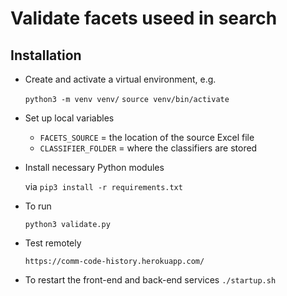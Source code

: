 # Validate facets useed in search

## Installation

- Create and activate a virtual environment, e.g.

  `python3 -m venv venv/`
  `source venv/bin/activate`

- Set up local variables

  - `FACETS_SOURCE` = the location of the source Excel file
  - `CLASSIFIER_FOLDER` = where the classifiers are stored

- Install necessary Python modules 

  via `pip3 install -r requirements.txt`
  
- To run

  `python3 validate.py`


- Test remotely

  `https://comm-code-history.herokuapp.com/`


- To restart the front-end and back-end services
  `./startup.sh`
